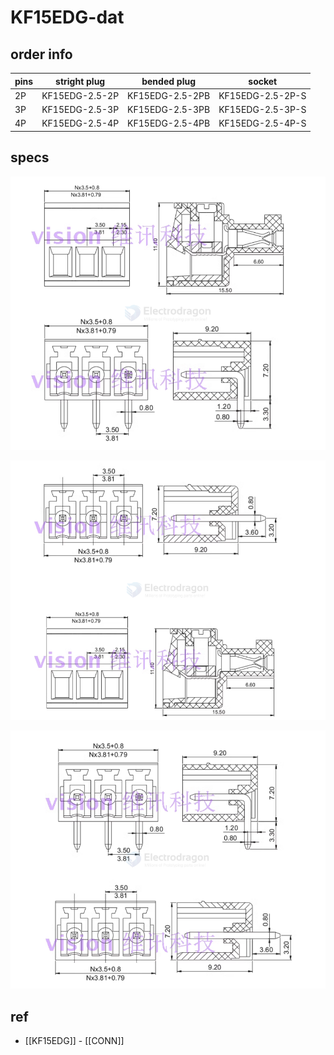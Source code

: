 
# KF15EDG-dat

## order info 

| pins | stright plug   | bended plug     | socket           |
| ---- | -------------- | --------------- | ---------------- |
| 2P   | KF15EDG-2.5-2P | KF15EDG-2.5-2PB | KF15EDG-2.5-2P-S |
| 3P   | KF15EDG-2.5-3P | KF15EDG-2.5-3PB | KF15EDG-2.5-3P-S |
| 4P   | KF15EDG-2.5-4P | KF15EDG-2.5-4PB | KF15EDG-2.5-4P-S |








## specs 

![](2025-04-08-15-53-43.png)

![](2025-04-08-15-53-57.png)

![](2025-04-08-15-54-08.png)


## ref 

- [[KF15EDG]] - [[CONN]]